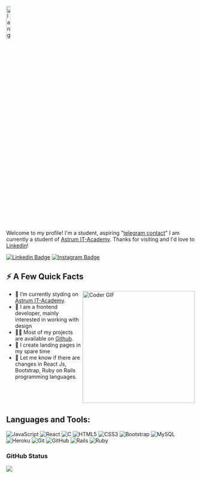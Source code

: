 <p align="left"><img width=15%" src="https://github.com/alansmathew/alansmathew/raw/master/lang.gif" alt="lang image here" /></p>

Welcome to my profile! I'm a student, aspiring "[telegram contact](https://t.me/Said_Xikmatxojayev)"  I am currently a student of [Astrum IT-Academy](https://astrum.uz/uz).  Thanks for visiting and I'd love to [Linkedin](https://www.linkedin.com/in/saidxoja-xikmatxojayev-26275823b/)!

[![Linkedin Badge](https://img.shields.io/badge/-saidxoja-blue?style=flat&logo=Linkedin&logoColor=white&link=https://www.linkedin.com/in/saidxoja/)](https://www.linkedin.com/in/saidxoja-xikmatxojayev-26275823b/)
[![Instagram Badge](https://img.shields.io/badge/-said__xikmatxojayev-purple?style=flat&logo=instagram&logoColor=white&link=https://instagram.com/_jessicaalim/)](https://instagram.com/said__xikmatxojayev)
<h2>⚡️ A Few Quick Facts</h2>
<ul>
    <img align="right" src="https://media.giphy.com/media/SWoSkN6DxTszqIKEqv/giphy.gif" alt="Coder GIF" width="300px">


<li>🔭 I’m currently styding on <a href="[https://github.com/Spiderpig86/Cirrus](https://astrum.uz/uz)">Astrum IT-Academy</a>.</li>
<li>🧐 I am a frontend developer, mainly interested in working with design</li>
<li>👨‍💻 Most of my projects are available on <a href="https://github.com/Saidxoja-Xikmatxojayev">Github</a>.</li>
<li>📝 I create landing pages in my spare time </li>
<li>💬 Let me know if there are changes in React Js, Bootstrap, Ruby on Rails programming languages.</li>
</ul>
<br>

<br>
    <br>
<h2 align="left"> Languages and Tools: </h2>

![JavaScript](https://img.shields.io/badge/-JavaScript-black?style=flat-square&logo=javascript)
![React](https://img.shields.io/badge/-React-black?style=flat-square&logo=react)
![C](https://img.shields.io/badge/-C-00599C?style=flat-square&logo=c)
![HTML5](https://img.shields.io/badge/-HTML5-E34F26?style=flat-square&logo=html5&logoColor=white)
![CSS3](https://img.shields.io/badge/-CSS3-1572B6?style=flat-square&logo=css3)
![Bootstrap](https://img.shields.io/badge/-Bootstrap-563D7C?style=flat-square&logo=bootstrap)
![MySQL](https://img.shields.io/badge/-MySQL-black?style=flat-square&logo=mysql)
![Heroku](https://img.shields.io/badge/-Heroku-430098?style=flat-square&logo=heroku)
![Git](https://img.shields.io/badge/-Git-black?style=flat-square&logo=git)
![GitHub](https://img.shields.io/badge/-GitHub-181717?style=flat-square&logo=github)
![Rails](https://img.shields.io/badge/Code-Rails-informational?style=flat&logo=ruby-on-rails&logoColor=white&color=6aa6f8)
![Ruby](https://img.shields.io/badge/Code-Ruby-informational?style=flat&logo=ruby&logoColor=white&color=6aa6f8)
<br>

<h3 align="left">GitHub Status</h3>

<a href="">
  <img align="left" src="https://github-readme-stats.vercel.app/api?username=PluckyPrecious&count_private=true&include_all_commits=true&show_icons=true&title_color=007bff&text_color=e7e7e7&icon_color=007bff&bg_color=171c28" />
<a />
  



